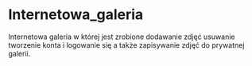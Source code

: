 # Internetowa_galeria
Internetowa galeria w której jest zrobione dodawanie zdjęć usuwanie tworzenie konta i logowanie się a także zapisywanie zdjęć do prywatnej galerii.
